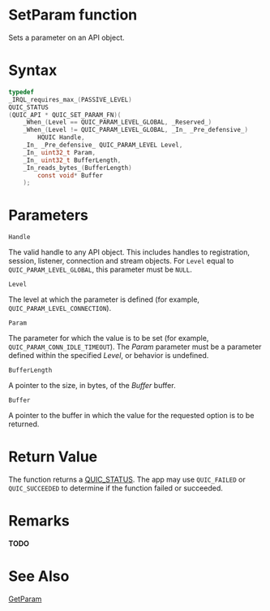 SetParam function
======

Sets a parameter on an API object.

# Syntax

```C
typedef
_IRQL_requires_max_(PASSIVE_LEVEL)
QUIC_STATUS
(QUIC_API * QUIC_SET_PARAM_FN)(
    _When_(Level == QUIC_PARAM_LEVEL_GLOBAL, _Reserved_)
    _When_(Level != QUIC_PARAM_LEVEL_GLOBAL, _In_ _Pre_defensive_)
        HQUIC Handle,
    _In_ _Pre_defensive_ QUIC_PARAM_LEVEL Level,
    _In_ uint32_t Param,
    _In_ uint32_t BufferLength,
    _In_reads_bytes_(BufferLength)
        const void* Buffer
    );
```

# Parameters

`Handle`

The valid handle to any API object. This includes handles to registration, session, listener, connection and stream objects. For `Level` equal to `QUIC_PARAM_LEVEL_GLOBAL`, this parameter must be `NULL`.

`Level`

The level at which the parameter is defined (for example, `QUIC_PARAM_LEVEL_CONNECTION`).

`Param`

The parameter for which the value is to be set (for example, `QUIC_PARAM_CONN_IDLE_TIMEOUT`). The *Param* parameter must be a parameter defined within the specified *Level*, or behavior is undefined.

`BufferLength`

A pointer to the size, in bytes, of the *Buffer* buffer.

`Buffer`

A pointer to the buffer in which the value for the requested option is to be returned.

# Return Value

The function returns a [QUIC_STATUS](QUIC_STATUS.md). The app may use `QUIC_FAILED` or `QUIC_SUCCEEDED` to determine if the function failed or succeeded.

# Remarks

**TODO**

# See Also

[GetParam](GetParam.md)<br>

